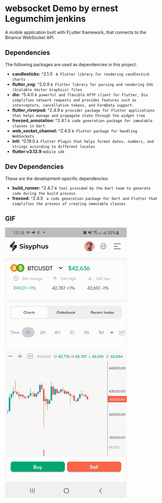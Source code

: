 # websocket Demo by ernest Legumchim jenkins

A mobile application built with FLutter framework, that connects to the Binance WebSocket API.




## Dependencies

The following packages are used as dependencies in this project:
- **candlesticks:** ^2.1.0   ` A Flutter library for rendering candlestick charts`
- **flutter_svg:** ^2.0.9    `A Flutter library for parsing and rendering SVG (Scalable Vector Graphics) files`
- **dio:** ^5.4.0    `A powerful and flexible HTTP client for Flutter, Dio simplifies network requests and provides features such as interceptors, cancellation tokens, and FormData support.` 
- **flutter_riverpod:** ^2.4.9 `A provider package for Flutter applications that helps manage and propagate state through the widget tree`
- **freezed_annotation:** ^2.4.1 `A code generation package for immutable classes in Dart.`
- **web_socket_channel:** ^2.4.0   `A Flutter package for handling WebSockets`
- **intl:** ^0.19.0 `A Flutter Plugin that helps format dates, numbers, and strings according to different locales`
- **flutter:v3.13.9**   `mobile sdk`

## Dev Dependencies

These are the development-specific dependencies:

- **build_runner:** ^2.4.7 `A tool provided by the Dart team to generate code during the build process`
- **freezed:** ^2.4.5  ` a code generation package for Dart and Flutter that simplifies the process of creating immutable classes`


## GIF
![Example GIF](screenshots/screen_record.gif)



